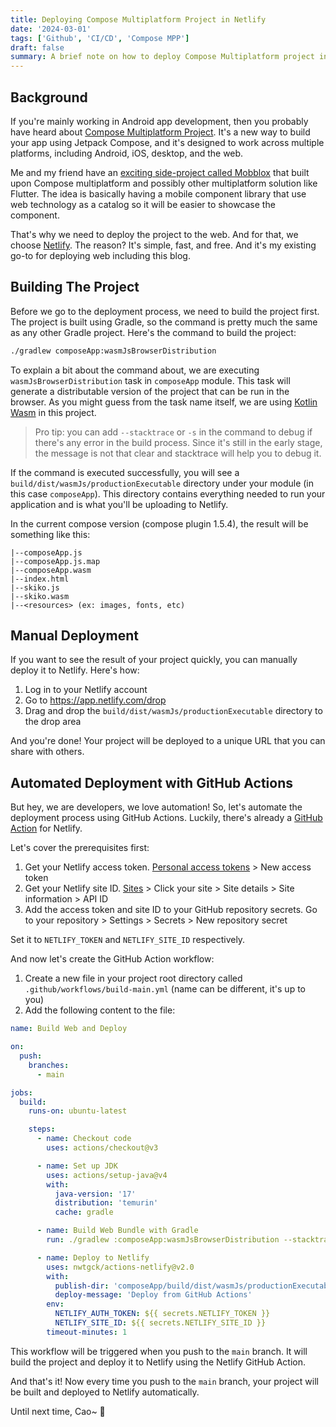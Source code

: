 ```yaml
---
title: Deploying Compose Multiplatform Project in Netlify
date: '2024-03-01'
tags: ['Github', 'CI/CD', 'Compose MPP']
draft: false
summary: A brief note on how to deploy Compose Multiplatform project in Netlify
---
```


## Background

If you're mainly working in Android app development, then you probably have heard about [Compose Multiplatform Project](https://www.jetbrains.com/lp/compose-multiplatform/). It's a new way to build your app using Jetpack Compose, and it's designed to work across multiple platforms, including Android, iOS, desktop, and the web.

Me and my friend have an [exciting side-project called Mobblox](https://www.patreon.com/Mobblox) that built upon Compose multiplatform and possibly other multiplatform solution like Flutter. The idea is basically having a mobile component library that use web technology as a catalog so it will be easier to showcase the component.

That's why we need to deploy the project to the web. And for that, we choose [Netlify](https://www.netlify.com/). The reason? It's simple, fast, and free. And it's my existing go-to for deploying web including this blog.

## Building The Project

Before we go to the deployment process, we need to build the project first. The project is built using Gradle, so the command is pretty much the same as any other Gradle project. Here's the command to build the project:

```bash
./gradlew composeApp:wasmJsBrowserDistribution
```

To explain a bit about the command about, we are executing `wasmJsBrowserDistribution` task in `composeApp` module. This task will generate a distributable version of the project that can be run in the browser. As you might guess from the task name itself, we are using [Kotlin Wasm](https://kotlinlang.org/docs/wasm-overview.html) in this project.

> Pro tip: you can add `--stacktrace` or `-s` in the command to debug if there's any error in the build process. Since it's still in the early stage, the message is not that clear and stacktrace will help you to debug it.

If the command is executed successfully, you will see a `build/dist/wasmJs/productionExecutable` directory under your module (in this case `composeApp`). This directory contains everything needed to run your application and is what you'll be uploading to Netlify.

In the current compose version (compose plugin 1.5.4), the result will be something like this:

```
|--composeApp.js
|--composeApp.js.map
|--composeApp.wasm
|--index.html
|--skiko.js
|--skiko.wasm
|--<resources> (ex: images, fonts, etc)
```

## Manual Deployment

If you want to see the result of your project quickly, you can manually deploy it to Netlify. Here's how:

1. Log in to your Netlify account
2. Go to https://app.netlify.com/drop
3. Drag and drop the `build/dist/wasmJs/productionExecutable` directory to the drop area

And you're done! Your project will be deployed to a unique URL that you can share with others.

## Automated Deployment with GitHub Actions

But hey, we are developers, we love automation! So, let's automate the deployment process using GitHub Actions.
Luckily, there's already a [GitHub Action](https://github.com/marketplace/actions/netlify-actions) for Netlify.

Let's cover the prerequisites first:

1. Get your Netlify access token. [Personal access tokens](https://app.netlify.com/user/applications#personal-access-tokens) > New access token
2. Get your Netlify site ID. [Sites](https://app.netlify.com/sites) > Click your site > Site details > Site information > API ID
3. Add the access token and site ID to your GitHub repository secrets. Go to your repository > Settings > Secrets > New repository secret

Set it to `NETLIFY_TOKEN` and `NETLIFY_SITE_ID` respectively.

And now let's create the GitHub Action workflow:

1. Create a new file in your project root directory called `.github/workflows/build-main.yml` (name can be different, it's up to you)
2. Add the following content to the file:

```yaml
name: Build Web and Deploy

on:
  push:
    branches:
      - main

jobs:
  build:
    runs-on: ubuntu-latest

    steps:
      - name: Checkout code
        uses: actions/checkout@v3

      - name: Set up JDK
        uses: actions/setup-java@v4
        with:
          java-version: '17'
          distribution: 'temurin'
          cache: gradle

      - name: Build Web Bundle with Gradle
        run: ./gradlew :composeApp:wasmJsBrowserDistribution --stacktrace

      - name: Deploy to Netlify
        uses: nwtgck/actions-netlify@v2.0
        with:
          publish-dir: 'composeApp/build/dist/wasmJs/productionExecutable'
          deploy-message: 'Deploy from GitHub Actions'
        env:
          NETLIFY_AUTH_TOKEN: ${{ secrets.NETLIFY_TOKEN }}
          NETLIFY_SITE_ID: ${{ secrets.NETLIFY_SITE_ID }}
        timeout-minutes: 1
```

This workflow will be triggered when you push to the `main` branch. It will build the project and deploy it to Netlify using the Netlify GitHub Action.

And that's it! Now every time you push to the `main` branch, your project will be built and deployed to Netlify automatically.

Until next time, Cao~ 👋
